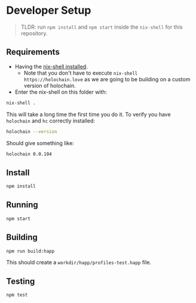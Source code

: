 # Developer Setup

> TLDR: run `npm install` and `npm start` inside the `nix-shell` for this repository.

## Requirements

- Having the [nix-shell installed](https://developer.holochain.org/docs/install/#install-the-nix-package-manager).
  - Note that you don't have to execute `nix-shell https://holochain.love` as we are going to be building on a custom version of holochain.
- Enter the nix-shell on this folder with:

```bash
nix-shell .
```

This will take a long time the first time you do it. To verify you have `holochain` and `hc` correctly installed:

```bash
holochain --version
```

Should give something like:

```bash
holochain 0.0.104
```

## Install

```bash
npm install
```

## Running

```bash
npm start
```

## Building

```bash
npm run build:happ
```

This should create a `workdir/happ/profiles-test.happ` file.

## Testing

```bash
npm test
```

